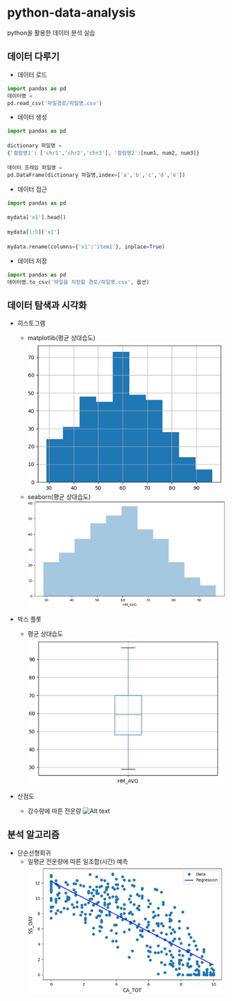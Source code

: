 # python-data-analysis
python을 활용한 데이터 분석 실습

## 데이터 다루기
- 데이터 로드
```python
import pandas as pd
데이터명 =
pd.read_csv('파일경로/파일명.csv')
```

- 데이터 생성
```python
import pandas as pd

dictionary 파일명 =
{'컬럼명1': ['chr1','chr2','chr3'], '컬럼명2':[num1, num2, num3]}

데이터 프레임 파일명 =
pd.DataFrame(dictionary 파일명,index=['a','b','c','d','e'])
```

- 데이터 접근
```python
import pandas as pd

mydata['x1'].head()

mydata[1:5]['x1']

mydata.rename(columns={'x1':'item1'}, inplace=True)
```

- 데이터 저장
```python
import pandas as pd
데이터명.to_csv('파일을 저장할 경로/파일명.csv', 옵션)
```

## 데이터 탐색과 시각화
- 히스토그램
    - matplotlib(평균 상대습도)
    ![Alt text](image_histogram.png)
    - seaborn(평균 상대습도)
    ![Alt text](image_seaborn.png)

- 박스 플롯
    - 평균 상대습도
    ![Alt text](image_boxplot.png)

- 산점도
    - 강수량에 따른 전운량
    ![Alt text](\Image\image_scatterplot.png)

## 분석 알고리즘
- 단순선형회귀
    - 일평균 전운량에 따른 일조합(시간) 예측
    ![Alt text](image_sunlight.png)
